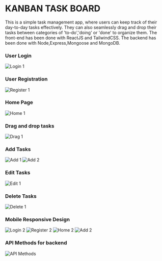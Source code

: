 # KANBAN TASK BOARD

This is a simple task management app, where users can keep track of their day-to-day tasks effectively. They can also seamlessly drag and drop their tasks between categories of 'to-do','doing' or 'done' to organize them.
The front-end has been done with ReactJS and TailwindCSS. The backend has been done with Node,Express,Mongoose and MongoDB.

### User Login
![Login 1](./images/image.png)

### User Registration
![Register 1](./images/image-1.png)

### Home Page
![Home 1](./images/image-2.png)

### Drag and drop tasks
![Drag 1](./images/image-3.png)

### Add Tasks
![Add 1](./images/image-4.png)
![Add 2](./images/image-5.png)

### Edit Tasks
![Edit 1](./images/image-6.png)

### Delete Tasks
![Delete 1](./images/image-7.png)

### Mobile Responsive Design
![Login 2](./images/image-8.png)
![Register 2](./images/image-9.png)
![Home 2](./images/image-10.png)
![Add 2](./images/image-12.png)


### API Methods for backend
![API Methods](./images/image-11.png)
